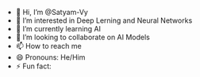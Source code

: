 - 👋 Hi, I’m @Satyam-Vy
- 👀 I’m interested in Deep Lerning and Neural Networks
- 🌱 I’m currently learning AI
- 💞️ I’m looking to collaborate on AI Models
- 📫 How to reach me 
- 😄 Pronouns: He/Him
- ⚡ Fun fact: 

<!---
Satyam-Vy/Satyam-Vy is a ✨ special ✨ repository because its `README.md` (this file) appears on your GitHub profile.
You can click the Preview link to take a look at your changes.
--->
